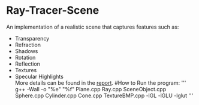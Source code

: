# Ray-Tracer-Scene
An implementation of a realistic scene that captures features such as:
- Transparency
- Refraction
- Shadows 
- Rotation 
- Reflection
- Textures 
- Specular Highlights\
More details can be found in the [report](docs/report.pdf).
#How to Run the program:
''' g++ -Wall -o "%e" "%f" Plane.cpp Ray.cpp SceneObject.cpp Sphere.cpp
Cylinder.cpp Cone.cpp TextureBMP.cpp -lGL -lGLU -lglut '''

